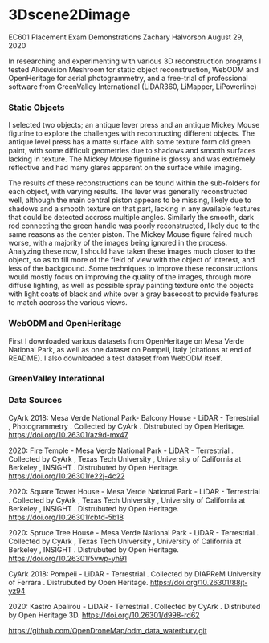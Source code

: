 # 3Dscene2Dimage
EC601 Placement Exam Demonstrations
Zachary Halvorson
August 29, 2020

In researching and experimenting with various 3D reconstruction programs I tested Alicevision Meshroom for static object reconstruction, WebODM and OpenHeritage for aerial photogrammetry, and a free-trial of professional software from GreenValley International (LiDAR360, LiMapper, LiPowerline)

### Static Objects

I selected two objects; an antique lever press and an antique Mickey Mouse figurine to explore the challenges with recontructing different objects. The antique level press has a matte surface with some texture form old green paint, with some difficult geometries due to shadows and smooth surfaces lacking in texture. The Mickey Mouse figurine is glossy and was extremely reflective and had many glares apparent on the surface while imaging.

The results of these reconstructions can be found within the sub-folders for each object, with varying results. The lever was generally reconstructed well, although the main central piston appears to be missing, likely due to shadows and a smooth texture on that part, lacking in any available features that could be detected accross multiple angles. Similarly the smooth, dark rod connecting the green handle was poorly reconstructed, likely due to the same reasons as the center piston. The Mickey Mouse figure faired much worse, with a majority of the images being ignored in the process. Analyzing these now, I should have taken these images much closer to the object, so as to fill more of the field of view with the object of interest, and less of the background. Some techniques to improve these reconstructions would mostly focus on improving the quality of the images, through more diffuse lighting, as well as possible spray painting texture onto the objects with light coats of black and white over a gray basecoat to provide features to match accross the various views.

### WebODM and OpenHeritage

First I downloaded various datasets from OpenHeritage on Mesa Verde National Park, as well as one dataset on Pompeii, Italy (citations at end of README). I also downloaded a test dataset from WebODM itself.


### GreenValley Interational



### Data Sources

CyArk 2018: Mesa Verde National Park- Balcony House - LiDAR - Terrestrial , Photogrammetry . Collected by CyArk . Distrubuted by Open Heritage. https://doi.org/10.26301/az9d-mx47

2020: Fire Temple - Mesa Verde National Park - LiDAR - Terrestrial . Collected by CyArk , Texas Tech University , University of California at Berkeley , INSIGHT . Distrubuted by Open Heritage. https://doi.org/10.26301/e22j-4c22

2020: Square Tower House - Mesa Verde National Park - LiDAR - Terrestrial . Collected by CyArk , Texas Tech University , University of California at Berkeley , INSIGHT . Distrubuted by Open Heritage. https://doi.org/10.26301/cbtd-5b18

2020: Spruce Tree House - Mesa Verde National Park - LiDAR - Terrestrial . Collected by CyArk , Texas Tech University , University of California at Berkeley , INSIGHT . Distrubuted by Open Heritage. https://doi.org/10.26301/5vwp-yh91

CyArk 2018: Pompeii - LiDAR - Terrestrial . Collected by DIAPReM University of Ferrara . Distrubuted by Open Heritage. https://doi.org/10.26301/88jt-yz94

2020: Kastro Apalirou - LiDAR - Terrestrial . Collected by CyArk . Distributed by Open Heritage 3D. https://doi.org/10.26301/d998-rd62

https://github.com/OpenDroneMap/odm_data_waterbury.git
